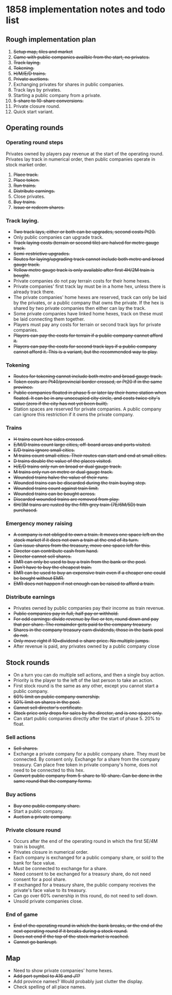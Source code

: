 # 1858 implementation notes and todo list

## Rough implementation plan

1. ~~Setup map, tiles and market~~
2. ~~Game with public companies availble from the start, no privates.~~
3. ~~Track laying.~~
4. ~~Tokening.~~
5. ~~H/M/E/D trains.~~
6. ~~Private auctions.~~
7. Exchanging privates for shares in public companies.
8. Track lays by privates.
9. Starting a public company from a private.
10. ~~5-share to 10-share conversions.~~
11. Private closure round.
12. Quick start variant.


## Operating rounds

### Operating round steps

Privates owned by players pay revenue at the start of the operating round.
Privates lay track in numerical order, then public companies operate in stock market order.

1. ~~Place track.~~
2. ~~Place token.~~
3. ~~Run trains.~~
4. ~~Distribute earnings.~~
5. Close privates.
6. ~~Buy trains.~~
7. ~~Issue or redeem shares.~~


### Track laying.

- ~~Two track lays, either or both can be upgrades, second costs Pt20.~~
- Only public companies can upgrade track.
- ~~Track laying costs (terrain or second tile) are halved for metre gauge track.~~
- ~~Semi-restrictive upgrades.~~
- ~~Routes for laying/upgrading track cannot include both metre and broad gauge track.~~
- ~~Yellow metre gauge track is only available after first 4H/2M train is bought.~~
- Private companies do not pay terrain costs for their home hexes.
- Private companies' first track lay must be in a home hex, unless there is already track there.
- The private companies' home hexes are reserved, track can only be laid by the privates, or a public company that owns the private. If the hex is shared by two private companies then either can lay the track.
- Some private companies have linked home hexes, track on these must be laid connecting them together.
- Players must pay any costs for terrain or second track lays for private companies.
- ~~Players can pay the costs for terrain if a public company cannot afford it.~~
- ~~Players can pay the costs for second track lays if a public company cannot afford it. This is a variant, but the recommended way to play.~~


### Tokening

- ~~Routes for tokening cannot include both metre and broad gauge track.~~
- ~~Token costs are Pt40/provincial border crossed, or Pt20 if in the same province.~~
- ~~Public companies floated in phase 5 or later lay their home station when floated. It can be in any unoccupied city circle, and costs twice city's value (zero if the city has not yet been built).~~
- Station spaces are reserved for private companies. A public company can ignore this restriction if it owns the private company.


### Trains

- ~~H trains count hex sides crossed.~~
- ~~E/M/D trains count large cities, off-board areas and ports visited.~~
- ~~E/D trains ignore small cities.~~
- ~~M trains count small cities. Their routes can start and end at small cities.~~
- ~~D trains double the value of the places visited.~~
- ~~H/E/D trains only run on broad or dual gauge track.~~
- ~~M trains only run on metre or dual gauge track.~~
- ~~Wounded trains halve the value of their runs.~~
- ~~Wounded trains can be discarded during the train buying step.~~
- ~~Wounded trains count against train limit.~~
- ~~Wounded trains can be bought across.~~
- ~~Discarded wounded trains are removed from play.~~
- ~~6H/3M trains are rusted by the fifth grey train (7E/6M/5D) train purchased.~~


### Emergency money raising

- ~~A company is not obliged to own a train. It moves one space left on the stock market if it does not own a train at the end of its turn.~~
- ~~Can issue shares from the treasury, move one space left for this.~~
- ~~Director can contribute cash from hand.~~
- ~~Director cannot sell shares.~~
- ~~EMR can only be used to buy a train from the bank or the pool.~~
- ~~Don't have to buy the cheapest train.~~
- ~~EMR can be used to buy an expensive train even if a cheaper one could be bought without EMR.~~
- ~~EMR does not happen if not enough can be raised to afford a train.~~


### Distribute earnings

- Privates owned by public companies pay their income as train revenue.
- ~~Public companies pay in full, half pay or withhold.~~
- ~~For odd earnings: divide revenue by five or ten, round down and pay that per share. The remainder gets paid to the company treasury.~~
- ~~Shares in the company treasury earn dividends, those in the bank pool do not.~~
- ~~Only move right if 10×dividend ≥ share price. No multiple jumps.~~
- After revenue is paid, any privates owned by a public company close


## Stock rounds

- On a turn you can do multiple sell actions, and then a single buy action.
- Priority is the player to the left of the last person to take an action.
- First stock round is the same as any other, except you cannot start a public company.
- ~~60% limit on public company ownership.~~
- ~~50% limit on shares in the pool.~~
- ~~Cannot sell director's certificate.~~
- ~~Stock price only drops for sales by the director, and is one space only.~~
- Can start public companies directly after the start of phase 5. 20% to float.


### Sell actions

- ~~Sell shares.~~
- Exchange a private company for a public company share. They must be connected. By consent only. Exchange for a share from the company treasury. Can place free token in private company's home, does not need to be connected to this hex.
- ~~Convert public company from 5-share to 10-share. Can be done in the same round that the company forms.~~


### Buy actions

- ~~Buy one public company share.~~
- Start a public company.
- ~~Auction a private company.~~


### Private closure round

- Occurs after the end of the operating round in which the first 5E/4M train is bought.
- Privates closure in numerical order.
- Each company is exchanged for a public company share, or sold to the bank for face value.
- Must be connected to exchange for a share.
- Need consent to be exchanged for a treasury share, do not need consent for a pool share.
- If exchanged for a treasury share, the public company receives the private's face value to its treasury.
- Can go over 60% ownership in this round, do not need to sell down.
- Unsold private companies close.


### End of game

- ~~End of the operating round in which the bank breaks, or the end of the next operating round if it breaks during a stock round.~~
- ~~Does not end if the top of the stock market is reached.~~
- ~~Cannot go bankrupt.~~


## Map

- Need to show private companies' home hexes.
- ~~Add port symbol to A16 and J1?~~
- Add province names? Would probably just clutter the display.
- Check spelling of all place names.
